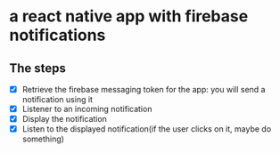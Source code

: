# a react native app with firebase notifications

## The steps

- [x] Retrieve the firebase messaging token for the app: you will send a notification using it
- [x] Listener to an incoming notification
- [x] Display the notification
- [x] Listen to the displayed notification(if the user clicks on it, maybe do something)
